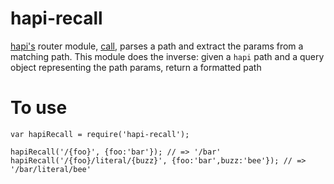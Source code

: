 # hapi-recall
[hapi's](https://www.npmjs.com/package/hapi) router module, [call](https://www.npmjs.com/package/call), parses a path and extract the params from a matching path. This module does the inverse: given a `hapi` path and a query object representing the path params, return a formatted path

# To use
```
var hapiRecall = require('hapi-recall');

hapiRecall('/{foo}', {foo:'bar'}); // => '/bar'
hapiRecall('/{foo}/literal/{buzz}', {foo:'bar',buzz:'bee'}); // => '/bar/literal/bee'
```
